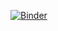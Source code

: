 [![Binder](https://mybinder.org/badge.svg)](https://mybinder.org/v2/gh/pleabargain/MonteCarloHandsOn/master)
